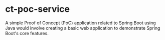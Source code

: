# ct-poc-service
A simple Proof of Concept (PoC) application related to Spring Boot using Java would involve creating a basic web application to demonstrate Spring Boot's core features.
